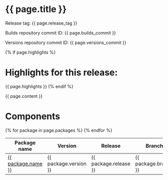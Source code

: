 # {{ page.title }}

Release tag: {{ page.release_tag }}

Builds repository commit ID: {{ page.builds_commit }}

Versions repository commit ID: {{ page.versions_commit }}

{% if page.highlights %}
# Highlights for this release:
{{ page.highlights }}
{% endif %}

{{ page.content }}

# Components

<table>
    <thead>
        <tr>
            <th>Package name</th>
            <th>Version</th>
            <th>Release</th>
            <th>Branch</th>
            <th>Commit ID</th>
        </tr>
    </thead>
    <tbody>
        {% for package in page.packages %}
        <tr>
            <td> <a href="{{ package.clone_url}}">{{ package.name }}</a> </td>
            <td> {{ package.version }} </td>
            <td> {{ package.release }} </td>
            <td> {{ package.branch }} </td>
            <td> {{ package.commit_id }} </td>
        </tr>
        {% endfor %}
    </tbody>
</table>
